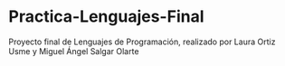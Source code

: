 # Practica-Lenguajes-Final
Proyecto final de Lenguajes de Programación, realizado por Laura Ortiz Usme y Miguel Ángel Salgar Olarte
